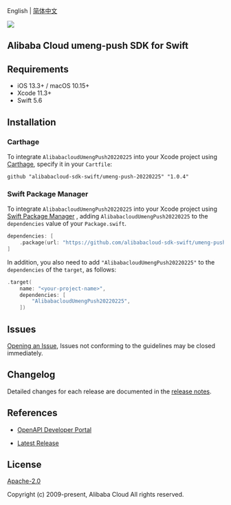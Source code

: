 English | [简体中文](README-CN.md)

![](https://aliyunsdk-pages.alicdn.com/icons/AlibabaCloud.svg)

## Alibaba Cloud umeng-push SDK for Swift

## Requirements

- iOS 13.3+ / macOS 10.15+
- Xcode 11.3+
- Swift 5.6

## Installation

### Carthage

To integrate `AlibabacloudUmengPush20220225` into your Xcode project using [Carthage](https://github.com/Carthage/Carthage), specify it in your `Cartfile`:

```ogdl
github "alibabacloud-sdk-swift/umeng-push-20220225" "1.0.4"
```

### Swift Package Manager

To integrate `AlibabacloudUmengPush20220225` into your Xcode project using [Swift Package Manager](https://swift.org/package-manager/) , adding `AlibabacloudUmengPush20220225` to the `dependencies` value of your `Package.swift`.

```swift
dependencies: [
    .package(url: "https://github.com/alibabacloud-sdk-swift/umeng-push-20220225.git", from: "1.0.4")
]
```

In addition, you also need to add `"AlibabacloudUmengPush20220225"` to the `dependencies` of the `target`, as follows:

```swift
.target(
    name: "<your-project-name>",
    dependencies: [
        "AlibabacloudUmengPush20220225",
    ])
```

## Issues

[Opening an Issue](https://github.com/alibabacloud-sdk-swift/umeng-push-20220225/issues/new), Issues not conforming to the guidelines may be closed immediately.

## Changelog

Detailed changes for each release are documented in the [release notes](./ChangeLog.txt).

## References

* [OpenAPI Developer Portal](https://next.api.alibabacloud.com/home)
- [Latest Release](https://github.com/alibabacloud-sdk-swift/umeng-push-20220225)

## License

[Apache-2.0](http://www.apache.org/licenses/LICENSE-2.0)

Copyright (c) 2009-present, Alibaba Cloud All rights reserved.

